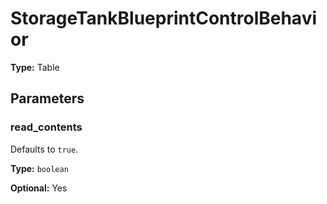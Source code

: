 # StorageTankBlueprintControlBehavior

**Type:** Table

## Parameters

### read_contents

Defaults to `true`.

**Type:** `boolean`

**Optional:** Yes

